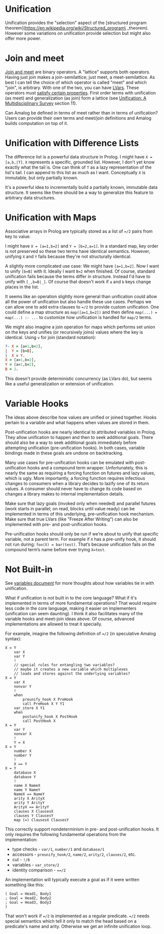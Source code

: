 # Unification

Unification provides the "selection" aspect of the [structured program theorem](https://en.wikipedia.org/wiki/Structured_program\
_theorem).  However some variations on unification provide selection but might also offer more power.

# Join and meet

[Join and meet](https://en.wikipedia.org/wiki/Join_and_meet) are binary operators.  A "lattice" supports both operators.  Having just join makes a join-semilattice; just meet, a meet-semilattice.  As best I can tell the choice of which operator is called "meet" and which "join", is arbitrary.  With one of the two, you can have [LVars](http://composition.al/blog/2013/09/22/some-example-mvar-ivar-and-lvar-programs-in-haskell/).  These operators must [satisfy certain properties](http://composition.al/blog/2013/12/24/the-lvar-that-wasnt/).  First order terms with unification (as meet) and generalization (as join) form a lattice (see [Unification: A Multidisciplinary Survey](http://www.isi.edu/natural-language/people/unification-knight.pdf) section 11).

Can Amalog be defined in terms of meet rather than in terms of unification?  Users can provide their own terms and meet/join definitions and Amalog builds computation on top of it.



# Unification with Difference Lists

The difference list is a powerful data structure in Prolog.  I might have `X = [a,b,|T]`.  `X` represents a specific, grounded list.  However, I don't yet know exactly what the tail is.  One can think of `T` as a lazy representation of the list's tail.  I can append to this list as much as I want.  Conceptually `X` is immutable, but only partially known.

It's a powerful idea to incrementally build a partially known, immutable data structure.  It seems like there should be a way to generalize this feature to arbitrary data structures.

# Unification with Maps

Associative arrays in Prolog are typically stored as a list of `=/2` pairs from key to value.

I might have `X = [a=1,b=2]` and `Y = [b=2,a=1]`.  In a standard map, key order is not preserved so these two terms have identical semantics.  However, unifying `X` and `Y` fails because they're not structurally identical.

A slightly more complicated use case: We might have `[a=1,b=2]`.  Now I want to unify `[b=B]` with it.  Ideally I want `B=2` when finished.  Of course, standard unification fails because the terms differ in structure.  Instead I'd have to unify with `[_,b=B|_]`.  Of course that doesn't work if `a` and `b` keys change places in the list.

It seems like an operation slightly more general than unification could allow all the power of unification but also handle these use cases.  Perhaps we can allow one to add extra clauses to `=/2` to provide custom unification.  One could define a map structure as `map([a=1,b=2])` and then define `map(...) = map(...) :- ...` to customize how unification is handled for `map/2` terms.

We might also imagine a join operation for maps which performs set union on the keys and unifies (or recursively joins) values where the key is identical.  Using `v` for join (standard notation):

```prolog
?- X = [a=1,b=2],
|  Y = [b=B],
|  X v Y.
X = [a=1,b=2],
Y = [a=1,b=2],
B = 2.
```

This doesn't provide deterministic concurrency (as LVars do), but seems like a useful generalization or extension of unification.

# Variable Hooks

The ideas above describe how values are unified or joined together.  Hooks pertain to a variable and what happens when values are stored in them.

Post-unification hooks are nearly identical to attributed variables in Prolog.  They allow unification to happen and then to seek additional goals.  There should also be a way to seek additional goals immediately before attempting unification (pre-unification hooks).  In both cases, variable bindings made in these goals are undone on backtracking.

Many use cases for pre-unification hooks can be emulated with post-unification hooks and a compound term wrapper.  Unfortunately, this is nearly the same as requiring a forcing function on futures and lazy values, which is ugly.  More importantly, a forcing function requires infectious changes to consumers when a library decides to lazify one of its return values.  A consumer should never have to change its code based on changes a library makes to internal implementation details.

Make sure that lazy goals (invoked only when needed) and parallel futures (work starts in parallel; on read, blocks until value ready) can be implemented in terms of this underlying, pre-unification hook mechanism.  Make sure that true LVars (like "Freeze After Writing") can also be implemented with pre- and post-unification hooks.

Pre-unification hooks should only be run if we’re about to unify that specific variable, not a parent term.  For example if `X` has a pre-unify hook, it should not run during: `foo(X) = bar(test)`.  That’s because unification fails on the compound term’s name before ever trying `X=test`.

# Not Built-in

See [variables document](variables.md) for more thoughts about how variables tie in with unification.

What if unification is not built in to the core language?  What if it's implemented in terms of more fundamental operations?  That would require less code in the core language, making it easier on implementers (unification can seem daunting).  I think it also facilitates many of the variable hooks and meet-join ideas above.  Of course, advanced implementations are allowed to treat it specially.

For example, imagine the following definition of `=/2` (in speculative Amalog syntax):

    X = Y
        var X
        var Y
        !
        // special rules for entangling two variables?
        // maybe it creates a new variable which multiplexes
        // loads and stores against the underlying variables?
    X = Y
        var X
        nonvar Y
        !
        when
            preunify_hook X PreHook
            call PreHook X Y Y1
        var_store X Y1
        when
            postunify_hook X PostHook
            call PostHook X
    X = Y
        var Y
        nonvar X
        !
        Y = X
    X = Y
        number X
        number Y
        !
        X == Y
    X = Y
        database X
        database Y
        !
        name X NameX
        name Y NameY
        NameX == NameY
        arity X ArityX
        arity Y ArityY
        ArityX == ArityY
        clauses X ClausesX
        clauses Y ClausesY
        map (=) ClausesX ClausesY

This correctly support nondeterminism in pre- and post-unification hooks.  It only requires the following fundamental operations from the implementation:

  * type checks - `var/1`, `number/1` and `database/1`
  * accessors - `preunify_hook/2`, `name/2`, `arity/2`, `clauses/2`, etc.
  * cut - `!/0`
  * variables - `var_store/2`
  * identity comparison - `==/2`

An implementation will typically execute a goal as if it were written something like this:

    ( Goal = Head1, Body1
    ; Goal = Head2, Body2
    ; Goal = Head3, Body3
    )

That won't work if `=/2` is implemented as a regular predicate.  `=/2` needs special semantics which tell it only to match the head based on a predicate's name and arity.  Otherwise we get an infinite unification loop.
